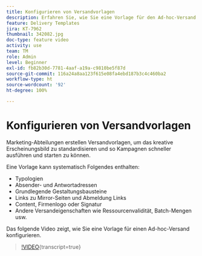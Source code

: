 ```yaml
---
title: Konfigurieren von Versandvorlagen
description: Erfahren Sie, wie Sie eine Vorlage für den Ad-hoc-Versand konfigurieren.
feature: Delivery Templates
jira: KT-7962
thumbnail: 342082.jpg
doc-type: feature video
activity: use
team: TM
role: Admin
level: Beginner
exl-id: fb82b30d-7781-4aaf-a19a-c9810be5f87d
source-git-commit: 116a24a8aa123f615e08fa4ebd187b3c4c460ba2
workflow-type: ht
source-wordcount: '92'
ht-degree: 100%

---
```


# Konfigurieren von Versandvorlagen

Marketing-Abteilungen erstellen Versandvorlagen, um das kreative Erscheinungsbild zu standardisieren und so Kampagnen schneller ausführen und starten zu können.

Eine Vorlage kann systematisch Folgendes enthalten:

* Typologien
* Absender- und Antwortadressen
* Grundlegende Gestaltungsbausteine
* Links zu Mirror-Seiten und Abmeldung Links
* Content, Firmenlogo oder Signatur
* Andere Versandeigenschaften wie Ressourcenvalidität, Batch-Mengen usw.

Das folgende Video zeigt, wie Sie eine Vorlage für einen Ad-hoc-Versand konfigurieren.

>[!VIDEO](https://video.tv.adobe.com/v/342082?quality=12&learn=on){transcript=true}
